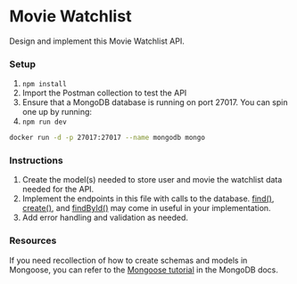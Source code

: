 # Movie Watchlist

Design and implement this Movie Watchlist API.

### Setup

1. `npm install`
2. Import the Postman collection to test the API
3. Ensure that a MongoDB database is running on port 27017. You can spin one up by running:
4. `npm run dev`

```bash
docker run -d -p 27017:27017 --name mongodb mongo
```

### Instructions

1. Create the model(s) needed to store user and movie the watchlist data needed for the API.
2. Implement the endpoints in this file with calls to the database. [find()](<https://mongoosejs.com/docs/api/model.html#Model.find()>), [create()](https://mongoosejs.com/docs/models.html#constructing-documents), and [findById()](<https://mongoosejs.com/docs/api/model.html#Model.findById()>) may come in useful in your implementation.
3. Add error handling and validation as needed.

### Resources

If you need recollection of how to create schemas and models in Mongoose, you can refer to the [Mongoose tutorial](https://www.mongodb.com/docs/drivers/node/current/integrations/mongoose-get-started/#perform-crud-operations) in the MongoDB docs.

